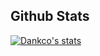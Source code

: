 ## Github Stats
[![Dankco's stats](https://github-readme-stats.vercel.app/api?username=Dankco)](https://github.com/Dankco/github-readme-stats)
